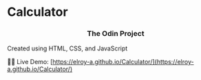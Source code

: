 # Calculator

<h3 align="center">The Odin Project</h3>

Created using HTML, CSS, and JavaScript

👨‍💻 Live Demo: [https://elroy-a.github.io/Calculator/](https://elroy-a.github.io/Calculator/)